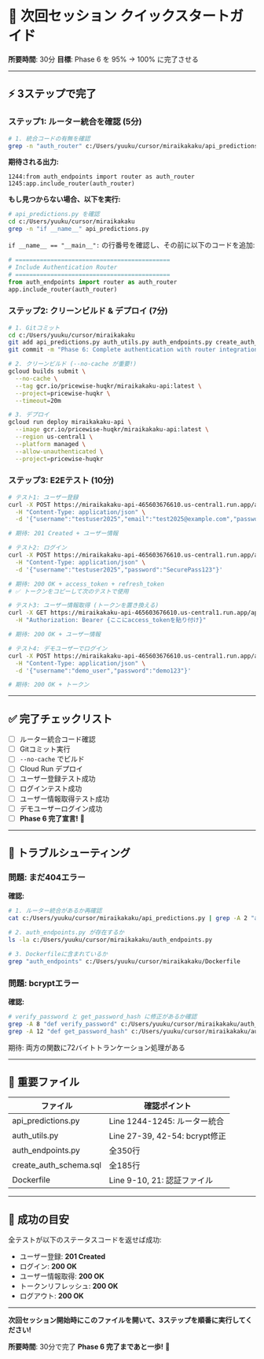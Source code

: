 # 🚀 次回セッション クイックスタートガイド

**所要時間**: 30分
**目標**: Phase 6 を 95% → 100% に完了させる

---

## ⚡ 3ステップで完了

### ステップ1: ルーター統合を確認 (5分)

```bash
# 1. 統合コードの有無を確認
grep -n "auth_router" c:/Users/yuuku/cursor/miraikakaku/api_predictions.py
```

**期待される出力:**
```
1244:from auth_endpoints import router as auth_router
1245:app.include_router(auth_router)
```

**もし見つからない場合、以下を実行:**

```bash
# api_predictions.py を確認
cd c:/Users/yuuku/cursor/miraikakaku
grep -n "if __name__" api_predictions.py
```

`if __name__ == "__main__":` の行番号を確認し、その前に以下のコードを追加:

```python
# ============================================
# Include Authentication Router
# ============================================
from auth_endpoints import router as auth_router
app.include_router(auth_router)
```

### ステップ2: クリーンビルド & デプロイ (7分)

```bash
# 1. Gitコミット
cd c:/Users/yuuku/cursor/miraikakaku
git add api_predictions.py auth_utils.py auth_endpoints.py create_auth_schema.sql
git commit -m "Phase 6: Complete authentication with router integration"

# 2. クリーンビルド (--no-cache が重要!)
gcloud builds submit \
  --no-cache \
  --tag gcr.io/pricewise-huqkr/miraikakaku-api:latest \
  --project=pricewise-huqkr \
  --timeout=20m

# 3. デプロイ
gcloud run deploy miraikakaku-api \
  --image gcr.io/pricewise-huqkr/miraikakaku-api:latest \
  --region us-central1 \
  --platform managed \
  --allow-unauthenticated \
  --project=pricewise-huqkr
```

### ステップ3: E2Eテスト (10分)

```bash
# テスト1: ユーザー登録
curl -X POST https://miraikakaku-api-465603676610.us-central1.run.app/api/auth/register \
  -H "Content-Type: application/json" \
  -d '{"username":"testuser2025","email":"test2025@example.com","password":"SecurePass123","full_name":"Test User"}'

# 期待: 201 Created + ユーザー情報

# テスト2: ログイン
curl -X POST https://miraikakaku-api-465603676610.us-central1.run.app/api/auth/login \
  -H "Content-Type: application/json" \
  -d '{"username":"testuser2025","password":"SecurePass123"}'

# 期待: 200 OK + access_token + refresh_token
# ✅ トークンをコピーして次のテストで使用

# テスト3: ユーザー情報取得 (トークンを置き換える)
curl -X GET https://miraikakaku-api-465603676610.us-central1.run.app/api/auth/me \
  -H "Authorization: Bearer {ここにaccess_tokenを貼り付け}"

# 期待: 200 OK + ユーザー情報

# テスト4: デモユーザーでログイン
curl -X POST https://miraikakaku-api-465603676610.us-central1.run.app/api/auth/login \
  -H "Content-Type: application/json" \
  -d '{"username":"demo_user","password":"demo123"}'

# 期待: 200 OK + トークン
```

---

## ✅ 完了チェックリスト

- [ ] ルーター統合コード確認
- [ ] Gitコミット実行
- [ ] `--no-cache` でビルド
- [ ] Cloud Run デプロイ
- [ ] ユーザー登録テスト成功
- [ ] ログインテスト成功
- [ ] ユーザー情報取得テスト成功
- [ ] デモユーザーログイン成功
- [ ] **Phase 6 完了宣言!** 🎉

---

## 🔧 トラブルシューティング

### 問題: まだ404エラー

**確認:**
```bash
# 1. ルーター統合があるか再確認
cat c:/Users/yuuku/cursor/miraikakaku/api_predictions.py | grep -A 2 "auth_router"

# 2. auth_endpoints.py が存在するか
ls -la c:/Users/yuuku/cursor/miraikakaku/auth_endpoints.py

# 3. Dockerfileに含まれているか
grep "auth_endpoints" c:/Users/yuuku/cursor/miraikakaku/Dockerfile
```

### 問題: bcryptエラー

**確認:**
```bash
# verify_password と get_password_hash に修正があるか確認
grep -A 8 "def verify_password" c:/Users/yuuku/cursor/miraikakaku/auth_utils.py
grep -A 12 "def get_password_hash" c:/Users/yuuku/cursor/miraikakaku/auth_utils.py
```

期待: 両方の関数に72バイトトランケーション処理がある

---

## 📁 重要ファイル

| ファイル | 確認ポイント |
|---------|-------------|
| api_predictions.py | Line 1244-1245: ルーター統合 |
| auth_utils.py | Line 27-39, 42-54: bcrypt修正 |
| auth_endpoints.py | 全350行 |
| create_auth_schema.sql | 全185行 |
| Dockerfile | Line 9-10, 21: 認証ファイル |

---

## 🎯 成功の目安

全テストが以下のステータスコードを返せば成功:

- ユーザー登録: **201 Created**
- ログイン: **200 OK**
- ユーザー情報取得: **200 OK**
- トークンリフレッシュ: **200 OK**
- ログアウト: **200 OK**

---

**次回セッション開始時にこのファイルを開いて、3ステップを順番に実行してください!**

**所要時間**: 30分で完了
**Phase 6 完了まであと一歩!** 🚀
